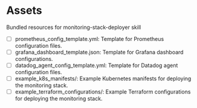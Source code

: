 # Assets

Bundled resources for monitoring-stack-deployer skill

- [ ] prometheus_config_template.yml: Template for Prometheus configuration files.
- [ ] grafana_dashboard_template.json: Template for Grafana dashboard configurations.
- [ ] datadog_agent_config_template.yml: Template for Datadog agent configuration files.
- [ ] example_k8s_manifests/: Example Kubernetes manifests for deploying the monitoring stack.
- [ ] example_terraform_configurations/: Example Terraform configurations for deploying the monitoring stack.
